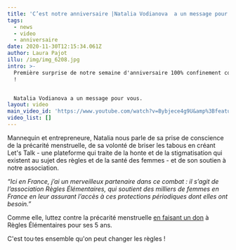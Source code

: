 ```yaml
---
title: 'C’est notre anniversaire |Natalia Vodianova  a un message pour vous '
tags:
  - news
  - video
  - anniversaire
date: 2020-11-30T12:15:34.061Z
author: Laura Pajot
illu: /img/img_6208.jpg
intro: >-
  Première surprise de notre semaine d'anniversaire 100% confinement compatible
  !


  Natalia Vodianova a un message pour vous.
layout: video
main_video_id: 'https://www.youtube.com/watch?v=Bybjece4g9U&amp%3Bfeature=youtu.be'
video_list: []
---
```

Mannequin et entrepreneure, Natalia nous parle de sa prise de conscience de la précarité menstruelle, de sa volonté de briser les tabous en créant Let's Talk - une plateforme qui traite de la honte et de la stigmatisation qui existent au sujet des règles et de la santé des femmes - et de son soutien à notre association.

_“Ici en France, j’ai un merveilleux partenaire dans ce combat : il s’agit de l’association Règles Élémentaires, qui soutient des milliers de femmes en France en leur assurant l’accès à ces protections périodiques dont elles ont besoin.”_ 

Comme elle, luttez contre la précarité menstruelle [en faisant un don](https://www.helloasso.com/associations/regles-elementaires/formulaires/1/widget) à Règles Élémentaires pour ses 5 ans.

C'est tou·tes ensemble qu'on peut changer les règles !
